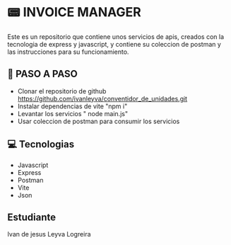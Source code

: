 # 📟 INVOICE MANAGER 

Este es un repositorio que contiene unos servicios de apis, creados con la tecnologia de express y javascript, y contiene su coleccion de postman y las instrucciones para su funcionamiento.

## 🔂  PASO A PASO

- Clonar el repositorio de github https://github.com/ivanleyva/conventidor_de_unidades.git
- Instalar dependencias de vite "npm i"
- Levantar los servicios " node main.js"
- Usar coleccion de postman para consumir los servicios

## 💻 Tecnologias

- Javascript
- Express
- Postman
- Vite
- Json
## Estudiante 

Ivan de jesus Leyva Logreira
